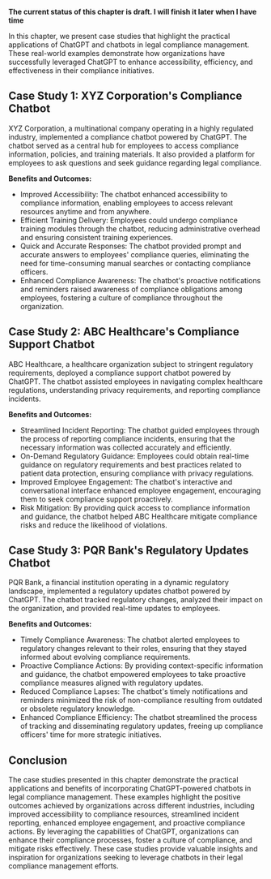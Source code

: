 **The current status of this chapter is draft. I will finish it later when I have time**

In this chapter, we present case studies that highlight the practical applications of ChatGPT and chatbots in legal compliance management. These real-world examples demonstrate how organizations have successfully leveraged ChatGPT to enhance accessibility, efficiency, and effectiveness in their compliance initiatives.

Case Study 1: XYZ Corporation's Compliance Chatbot
--------------------------------------------------

XYZ Corporation, a multinational company operating in a highly regulated industry, implemented a compliance chatbot powered by ChatGPT. The chatbot served as a central hub for employees to access compliance information, policies, and training materials. It also provided a platform for employees to ask questions and seek guidance regarding legal compliance.

**Benefits and Outcomes:**

* Improved Accessibility: The chatbot enhanced accessibility to compliance information, enabling employees to access relevant resources anytime and from anywhere.
* Efficient Training Delivery: Employees could undergo compliance training modules through the chatbot, reducing administrative overhead and ensuring consistent training experiences.
* Quick and Accurate Responses: The chatbot provided prompt and accurate answers to employees' compliance queries, eliminating the need for time-consuming manual searches or contacting compliance officers.
* Enhanced Compliance Awareness: The chatbot's proactive notifications and reminders raised awareness of compliance obligations among employees, fostering a culture of compliance throughout the organization.

Case Study 2: ABC Healthcare's Compliance Support Chatbot
---------------------------------------------------------

ABC Healthcare, a healthcare organization subject to stringent regulatory requirements, deployed a compliance support chatbot powered by ChatGPT. The chatbot assisted employees in navigating complex healthcare regulations, understanding privacy requirements, and reporting compliance incidents.

**Benefits and Outcomes:**

* Streamlined Incident Reporting: The chatbot guided employees through the process of reporting compliance incidents, ensuring that the necessary information was collected accurately and efficiently.
* On-Demand Regulatory Guidance: Employees could obtain real-time guidance on regulatory requirements and best practices related to patient data protection, ensuring compliance with privacy regulations.
* Improved Employee Engagement: The chatbot's interactive and conversational interface enhanced employee engagement, encouraging them to seek compliance support proactively.
* Risk Mitigation: By providing quick access to compliance information and guidance, the chatbot helped ABC Healthcare mitigate compliance risks and reduce the likelihood of violations.

Case Study 3: PQR Bank's Regulatory Updates Chatbot
---------------------------------------------------

PQR Bank, a financial institution operating in a dynamic regulatory landscape, implemented a regulatory updates chatbot powered by ChatGPT. The chatbot tracked regulatory changes, analyzed their impact on the organization, and provided real-time updates to employees.

**Benefits and Outcomes:**

* Timely Compliance Awareness: The chatbot alerted employees to regulatory changes relevant to their roles, ensuring that they stayed informed about evolving compliance requirements.
* Proactive Compliance Actions: By providing context-specific information and guidance, the chatbot empowered employees to take proactive compliance measures aligned with regulatory updates.
* Reduced Compliance Lapses: The chatbot's timely notifications and reminders minimized the risk of non-compliance resulting from outdated or obsolete regulatory knowledge.
* Enhanced Compliance Efficiency: The chatbot streamlined the process of tracking and disseminating regulatory updates, freeing up compliance officers' time for more strategic initiatives.

Conclusion
----------

The case studies presented in this chapter demonstrate the practical applications and benefits of incorporating ChatGPT-powered chatbots in legal compliance management. These examples highlight the positive outcomes achieved by organizations across different industries, including improved accessibility to compliance resources, streamlined incident reporting, enhanced employee engagement, and proactive compliance actions. By leveraging the capabilities of ChatGPT, organizations can enhance their compliance processes, foster a culture of compliance, and mitigate risks effectively. These case studies provide valuable insights and inspiration for organizations seeking to leverage chatbots in their legal compliance management efforts.
